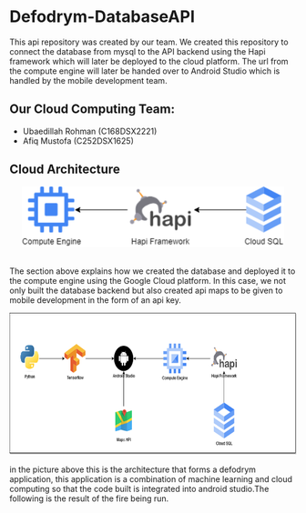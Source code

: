# Defodrym-DatabaseAPI

This api repository was created by our team. We created this repository to connect the database from mysql to the API backend using the Hapi framework which will later be deployed to the cloud platform. The url from the compute engine will later be handed over to Android Studio which is handled by the mobile development team.

## Our Cloud Computing Team:
* Ubaedillah Rohman (C168DSX2221)
* Afiq Mustofa (C252DSX1625)

## Cloud Architecture
<p align="center">
  <img width="460" src="images/Architecture_cloud.png">
</p>
<br/>
The section above explains how we created the database and deployed it to the compute engine using the Google Cloud platform. In this case, we not only built the database backend but also created api maps to be given to mobile development in the form of an api key.
<p align="center">
  <img widht="300" height="250" src="images/Architecture-cloud-2.png">
</p>
in the picture above this is the architecture that forms a defodrym application, this application is a combination of machine learning and cloud computing so that the code built is integrated into android studio.The following is the result of the fire being run.
<p>
<img>
</p>
